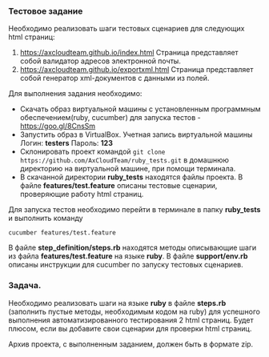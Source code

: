 ### Тестовое задание

Необходимо реализовать шаги тестовых сценариев для следующих html страниц:
1) https://axcloudteam.github.io/index.html Страница представляет собой валидатор адресов электронной почты.
2) https://axcloudteam.github.io/exportxml.html Страница представляет собой генератор xml-документов с данными из полей.

Для выполнения задания необходимо: 
- Скачать образ виртуальной машины с установленным программным обеспечением(ruby, cucumber) для запуска тестов - https://goo.gl/8CnsSm
- Запустить образ в VirtualBox.
Учетная запись виртуальной машины
Логин: **testers**
Пароль: **123**
- Склонировать проект командой ```git clone https://github.com/AxCloudTeam/ruby_tests.git``` в домашнюю директорию на виртуальной машине, при помощи терминала.
- В скачанной директории **ruby_tests** находятся файлы проекта.
В файле **features/test.feature** описаны тестовые сценарии, проверяющие работу html страниц.

Для запуска тестов необходимо перейти в терминале в папку **ruby_tests** и выполнить команду 
```
cucumber features/test.feature
```
В файле **step_definition/steps.rb** находятся методы описывающие шаги из файла **features/test.feature** на языке **ruby**.
В файле **support/env.rb** описаны инструкции для cucumber по запуску тестовых сценариев.

### Задача.
Необходимо реализовать шаги на языке **ruby** в файле **steps.rb** (заполнить пустые методы, необходимым кодом на ruby) для успешного выполнения автоматизированного тестирования 2 html страниц.
Будет плюсом, если вы добавите свои сценарии для проверки html страниц.

Архив проекта, с выполненным заданием, должен быть в формате zip.